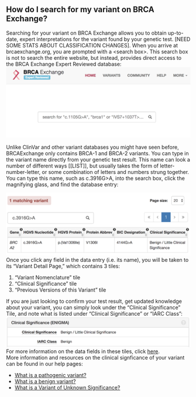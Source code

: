## How do I search for my variant on BRCA Exchange?

Searching for your variant on BRCA Exchange allows you to obtain up-to-date, expert interpretations for the variant found by your genetic test. \[NEED SOME STATS ABOUT CLASSIFICATION CHANGES\]. When you arrive at brcaexchange.org, you are prompted with a &lt;search box&gt;. This search box is not to search the entire website, but instead, provides direct access to the BRCA Exchange Expert Reviewed database:  
![](/assets/BRCAExSearch.png)

Unlike ClinVar and other variant databases you might have seen before, BRCAExchange only contains BRCA-1 and BRCA-2 variants. You can type in the variant name directly from your genetic test result. This name can look a number of different ways \[\[LIST\]\], but usually takes the form of letter-number-letter, or some combination of letters and numbers strung together. You can type this name, such as c.3916G&gt;A, into the search box, click the magnifying glass, and find the database entry:

![](/assets/BRCAExSearchResult.png)Once you click any field in the data entry \(i.e. its name\), you will be taken to its “Variant Detail Page,” which contains 3 tiles:

1. “Variant Nomenclature” tile 
2. “Clinical Significance” tile
3. “Previous Versions of this Variant” tile  

If you are just looking to confirm your test result, get updated knowledge about your variant, you can simply look under the “Clinical Significance” Tile, and note what is listed under “Clinical Significance” or “IARC Class”:  
![](/assets/ClinSigSimple.png)For more information on the data fields in these tiles, click [here](/how-do-i-search-for-my-variant-on-brca-exchange/tell-me-more-about-variant-details.md).  
More information and resources on the clinical signficance of your variant can be found in our help pages:

* [What is a pathogenic variant?](/what-is-a-pathogenic-variant.md)
* [What is a benign variant?](/what-is-a-benign-variant.md)
* [What is a Variant of Unknown Significance?](/what-is-a-variant-of-unknown-significance.md)



